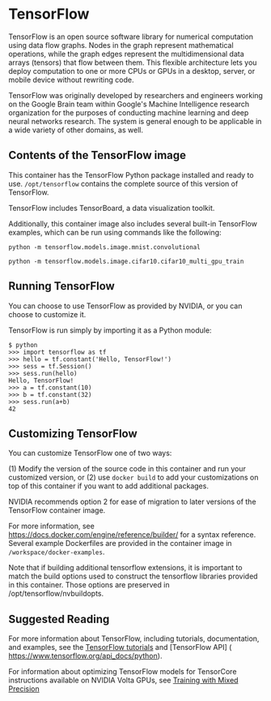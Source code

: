 TensorFlow
============

TensorFlow is an open source software library for numerical computation using
data flow graphs. Nodes in the graph represent mathematical operations, while
the graph edges represent the multidimensional data arrays (tensors) that flow
between them. This flexible architecture lets you deploy computation to one or
more CPUs or GPUs in a desktop, server, or mobile device without rewriting
code. 

TensorFlow was originally developed by researchers and engineers working on the
Google Brain team within Google's Machine Intelligence research organization
for the purposes of conducting machine learning and deep neural networks
research. The system is general enough to be applicable in a wide variety of
other domains, as well.

## Contents of the TensorFlow image

This container has the TensorFlow Python package installed and ready to use.
`/opt/tensorflow` contains the complete source of this version of TensorFlow.

TensorFlow includes TensorBoard, a data visualization toolkit.

Additionally, this container image also includes several built-in TensorFlow
examples, which can be run using commands like the following:

```
python -m tensorflow.models.image.mnist.convolutional
```
```
python -m tensorflow.models.image.cifar10.cifar10_multi_gpu_train
```

## Running TensorFlow

You can choose to use TensorFlow as provided by NVIDIA, or you can choose to
customize it.

TensorFlow is run simply by importing it as a Python module:
```
$ python
>>> import tensorflow as tf
>>> hello = tf.constant('Hello, TensorFlow!')
>>> sess = tf.Session()
>>> sess.run(hello)
Hello, TensorFlow!
>>> a = tf.constant(10)
>>> b = tf.constant(32)
>>> sess.run(a+b)
42
```

## Customizing TensorFlow

You can customize TensorFlow one of two ways:

(1) Modify the version of the source code in this container and run your
customized version, or (2) use `docker build` to add your customizations on top
of this container if you want to add additional packages.

NVIDIA recommends option 2 for ease of migration to later versions of the
TensorFlow container image.

For more information, see https://docs.docker.com/engine/reference/builder/ for
a syntax reference.  Several example Dockerfiles are provided in the container
image in `/workspace/docker-examples`.

Note that if building additional tensorflow extensions, it is important to match
the build options used to construct the tensorflow libraries provided in this
container. Those options are preserved in /opt/tensorflow/nvbuildopts.

## Suggested Reading

For more information about TensorFlow, including tutorials, documentation, and
examples, see the [TensorFlow tutorials]( https://www.tensorflow.org/tutorials)
and [TensorFlow API] ( https://www.tensorflow.org/api_docs/python).

For information about optimizing TensorFlow models for TensorCore instructions
available on NVIDIA Volta GPUs, see [Training with Mixed Precision](
http://docs.nvidia.com/deeplearning/sdk/mixed-precision-training/index.html)


